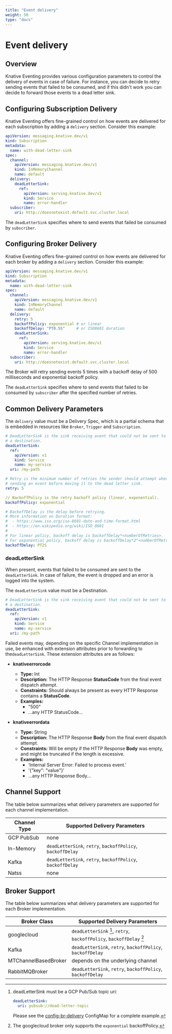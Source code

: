```yaml
---
title: "Event delivery"
weight: 50
type: "docs"
---
```


# Event delivery

## Overview

Knative Eventing provides various configuration parameters to control the delivery
of events in case of failure. For instance, you can decide to retry sending events
that failed to be consumed, and if this didn't work you can decide to forward those
events to a dead letter sink.

## Configuring Subscription Delivery

Knative Eventing offers fine-grained control on how events are delivered for each subscription by adding a `delivery` section. Consider this example:

```yaml
apiVersion: messaging.knative.dev/v1
kind: Subscription
metadata:
  name: with-dead-letter-sink
spec:
  channel:
    apiVersion: messaging.knative.dev/v1
    kind: InMemoryChannel
    name: default
  delivery:
    deadLetterSink:
      ref:
        apiVersion: serving.knative.dev/v1
        kind: Service
        name: error-handler
  subscriber:
    uri: http://doesnotexist.default.svc.cluster.local
```

The `deadLetterSink` specifies where to send events that failed be consumed by `subscriber`.

## Configuring Broker Delivery

Knative Eventing offers fine-grained control on how events are delivered for each broker by adding a `delivery` section. Consider this example:

```yaml
apiVersion: messaging.knative.dev/v1
kind: Subscription
metadata:
  name: with-dead-letter-sink
spec:
  channel:
    apiVersion: messaging.knative.dev/v1
    kind: InMemoryChannel
    name: default
  delivery:
    retry: 5
    backoffPolicy: exponential # or linear
    backoffDelay: "PT0.5S"     # or ISO8601 duration
    deadLetterSink:
      ref:
        apiVersion: serving.knative.dev/v1
        kind: Service
        name: error-handler
  subscriber:
    uri: http://doesnotexist.default.svc.cluster.local
```

The Broker will retry sending events 5 times with a backoff delay of 500 milliseconds
and exponential backoff policy.

The `deadLetterSink` specifies where to send events that failed to be consumed by `subscriber`
after the specified number of retries.

## Common Delivery Parameters

The `delivery` value must be a Delivery Spec, which is a partial schema that is embedded in resources like `Broker`, `Trigger` and `Subscription`.

```yaml
# DeadLetterSink is the sink receiving event that could not be sent to
# a destination.
deadLetterSink:
  ref:
    apiVersion: v1
    kind: Service
    name: my-service
  uri: /my-path

# Retry is the minimum number of retries the sender should attempt when
# sending an event before moving it to the dead letter sink.
retry: 5

// BackoffPolicy is the retry backoff policy (linear, exponential).
backoffPolicy: exponential

# BackoffDelay is the delay before retrying.
# More information on Duration format:
#  - https://www.iso.org/iso-8601-date-and-time-format.html
#  - https://en.wikipedia.org/wiki/ISO_8601
#
# For linear policy, backoff delay is backoffDelay*<numberOfRetries>.
# For exponential policy, backoff delay is backoffDelay*2^<numberOfRetries>.
backoffDelay: PT2S
```

### deadLetterSink

When present, events that failed to be consumed are sent to the `deadLetterSink`.
In case of failure, the event is dropped and an error is logged into the system.

The `deadLetterSink` value must be a Destination.

```yaml
# DeadLetterSink is the sink receiving event that could not be sent to
# a destination.
deadLetterSink:
  ref:
    apiVersion: v1
    kind: Service
    name: my-service
  uri: /my-path
```

Failed events may, depending on the specific Channel implementation in use, be
enhanced with extension attributes prior to forwarding to the`deadLetterSink`.
These extension attributes are as follows:

- **knativeerrorcode**
    - **Type:** Int
    - **Description:** The HTTP Response **StatusCode** from the final event
      dispatch attempt.
    - **Constraints:** Should always be present as every HTTP Response contains
      a **StatusCode**.
    - **Examples:**
        - "500"
        - ...any HTTP StatusCode...

- **knativeerrordata**
    - **Type:** String
    - **Description:** The HTTP Response **Body** from the final event dispatch
      attempt.
    - **Constraints:** Will be empty if the HTTP Response **Body** was empty,
      and might be truncated if the length is excessive.
    - **Examples:**
        - 'Internal Server Error: Failed to process event.'
        - '{"key": "value"}'
        - ...any HTTP Response Body...

## Channel Support

The table below summarizes what delivery parameters are supported for each channel implementation.

| Channel Type | Supported Delivery Parameters |
| - | - |
| GCP PubSub | none |
| In-Memory | `deadLetterSink`, `retry`, `backoffPolicy`, `backoffDelay` |
| Kafka | `deadLetterSink`, `retry`, `backoffPolicy`, `backoffDelay` |
| Natss | none |

## Broker Support

The table below summarizes what delivery parameters are supported for each Broker implementation.

| Broker Class | Supported Delivery Parameters |
| - | - |
| googlecloud | `deadLetterSink` [^1], `retry`, `backoffPolicy`, `backoffDelay` [^2] |
| Kafka | `deadLetterSink`, `retry`, `backoffPolicy`, `backoffDelay` |
| MTChannelBasedBroker | depends on the underlying channel |
| RabbitMQBroker | `deadLetterSink`, `retry`, `backoffPolicy`, `backoffDelay` |

[^1]: deadLetterSink must be a GCP Pub/Sub topic uri:
    ```yaml
    deadLetterSink:
      uri: pubsub://dead-letter-topic
    ```

    Please see the
    [config-br-delivery](https://github.com/google/knative-gcp/blob/master/config/core/configmaps/br-delivery.yaml)
    ConfigMap for a complete example.

[^2]: The googlecloud broker only supports the `exponential` backoffPolicy.
